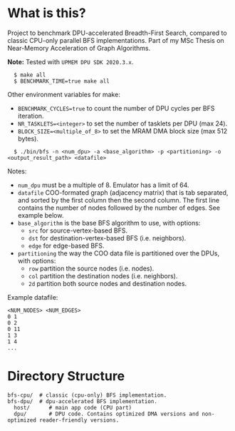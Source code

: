 
# What is this?

Project to benchmark DPU-accelerated Breadth-First Search, compared to classic CPU-only parallel BFS implementations. Part of my MSc Thesis on Near-Memory Acceleration of Graph Algorithms.

**Note:** Tested with `UPMEM DPU SDK 2020.3.x`.



```
  $ make all
  $ BENCHMARK_TIME=true make all
```
Other environment variables for make:
- `BENCHMARK_CYCLES=true` to count the number of DPU cycles per BFS iteration.
- `NR_TASKLETS=<integer>` to set the number of tasklets per DPU (max 24).
- `BLOCK_SIZE=<multiple_of_8>` to set the MRAM DMA block size (max 512 bytes).

```
  $ ./bin/bfs -n <num_dpu> -a <base_algorithm> -p <partitioning> -o <output_result_path> <datafile>
```
Notes:
- `num_dpu` must be a multiple of 8. Emulator has a limit of 64.
- `datafile` COO-formated graph (adjacency matrix) that is tab separated, and sorted by the first column then the second column. The first line contains the number of nodes followed by the number of edges. See example below.
- `base_algorithm` is the base BFS algorithm to use, with options:
  - `src` for source-vertex-based BFS.
  - `dst` for destination-vertex-based BFS (i.e. neighbors).
  - `edge` for edge-based BFS.
- `partitioning` the way the COO data file is partitioned over the DPUs, with options:
  - `row` partition the source nodes (i.e. nodes).
  - `col` partition the destination nodes (i.e. neighbors).
  - `2d` partition both source nodes and destination nodes.

Example datafile:
```
<NUM_NODES> <NUM_EDGES>
0 1
0 2
0 11
1 3
1 4
...
```

# Directory Structure

```
bfs-cpu/  # classic (cpu-only) BFS implementation.
bfs-dpu/  # dpu-accelerated BFS implementation.
  host/      # main app code (CPU part)
  dpu/       # DPU code. Contains optimized DMA versions and non-optimized reader-friendly versions.
```
